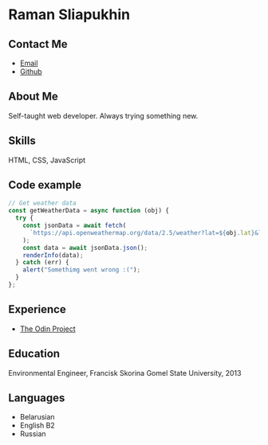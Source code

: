 # Raman Sliapukhin

## Contact Me

- [Email](mailto:rsliapwebd@gmail.com)
- [Github](https://https://github.com/rsliapwebd)

## About Me

Self-taught web developer. Always trying something new.

## Skills

HTML, CSS, JavaScript

## Code example

```js
// Get weather data
const getWeatherData = async function (obj) {
  try {
    const jsonData = await fetch(
      `https://api.openweathermap.org/data/2.5/weather?lat=${obj.lat}&lon=${obj.long}&appid=c4fd4dbbe8a63984662de3192f30f560`
    );
    const data = await jsonData.json();
    renderInfo(data);
  } catch (err) {
    alert("Somethimg went wrong :(");
  }
};
```

## Experience

- [The Odin Project](https://rsliapwebd.github.io/theodinproject/)

## Education

Environmental Engineer, Francisk Skorina Gomel State University, 2013

## Languages

- Belarusian
- English B2
- Russian
